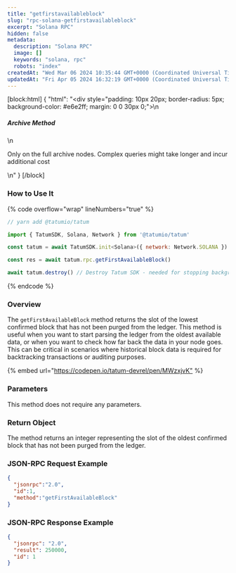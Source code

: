 ```yaml
---
title: "getfirstavailableblock"
slug: "rpc-solana-getfirstavailableblock"
excerpt: "Solana RPC"
hidden: false
metadata: 
  description: "Solana RPC"
  image: []
  keywords: "solana, rpc"
  robots: "index"
createdAt: "Wed Mar 06 2024 10:35:44 GMT+0000 (Coordinated Universal Time)"
updatedAt: "Fri Apr 05 2024 16:32:19 GMT+0000 (Coordinated Universal Time)"
---
```

[block:html]
{
  "html": "<div style=\"padding: 10px 20px; border-radius: 5px; background-color: #e6e2ff; margin: 0 0 30px 0;\">\n  <h5>Archive Method</h5>\n  <p>Only on the full archive nodes. Complex queries might take longer and incur additional cost</p>\n</div>"
}
[/block]


### How to Use It

{% code overflow="wrap" lineNumbers="true" %}

```javascript
// yarn add @tatumio/tatum

import { TatumSDK, Solana, Network } from '@tatumio/tatum'

const tatum = await TatumSDK.init<Solana>({ network: Network.SOLANA })

const res = await tatum.rpc.getFirstAvailableBlock()

await tatum.destroy() // Destroy Tatum SDK - needed for stopping background jobs
```

{% endcode %}

### Overview

The `getFirstAvailableBlock` method returns the slot of the lowest confirmed block that has not been purged from the ledger. This method is useful when you want to start parsing the ledger from the oldest available data, or when you want to check how far back the data in your node goes. This can be critical in scenarios where historical block data is required for backtracking transactions or auditing purposes.

{% embed url="<https://codepen.io/tatum-devrel/pen/MWzxjvK"> %}

### Parameters

This method does not require any parameters.

### Return Object

The method returns an integer representing the slot of the oldest confirmed block that has not been purged from the ledger.

### JSON-RPC Request Example

```json
{
  "jsonrpc":"2.0",
  "id":1,
  "method":"getFirstAvailableBlock"
}
```

### JSON-RPC Response Example

```json
{
  "jsonrpc": "2.0",
  "result": 250000,
  "id": 1
}
```

